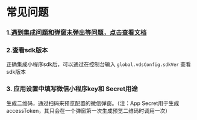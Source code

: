 # 常见问题

### 1.[遇到集成问题和弹窗未弹出等问题，点击查看文档](https://shimo.im/docs/xrP8cDKkYx9gJg8Y/read)

### 2.查看sdk版本

正确集成小程序sdk后，可以通过在控制台输入 `global.vdsConfig.sdkVer` 查看sdk版本

### **3. 应用设置中填写微信小程序key和 Secret用途**

 生成二维码，通过扫码来预览配置的微信弹窗。（注：App Secret用于生成accessToken，其只会在一个弹窗第一次生成预览二维码时调用一次）  


